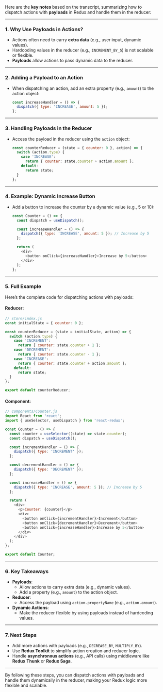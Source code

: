 Here are the **key notes** based on the transcript, summarizing how to dispatch actions with **payloads** in Redux and handle them in the reducer:

---

### **1. Why Use Payloads in Actions?**
- Actions often need to carry **extra data** (e.g., user input, dynamic values).
- Hardcoding values in the reducer (e.g., `INCREMENT_BY_5`) is not scalable or flexible.
- **Payloads** allow actions to pass dynamic data to the reducer.

---

### **2. Adding a Payload to an Action**
- When dispatching an action, add an extra property (e.g., `amount`) to the action object:
  ```javascript
  const increaseHandler = () => {
    dispatch({ type: 'INCREASE', amount: 5 });
  };
  ```

---

### **3. Handling Payloads in the Reducer**
- Access the payload in the reducer using the `action` object:
  ```javascript
  const counterReducer = (state = { counter: 0 }, action) => {
    switch (action.type) {
      case 'INCREASE':
        return { counter: state.counter + action.amount };
      default:
        return state;
    }
  };
  ```

---

### **4. Example: Dynamic Increase Button**
- Add a button to increase the counter by a dynamic value (e.g., 5 or 10):
  ```javascript
  const Counter = () => {
    const dispatch = useDispatch();

    const increaseHandler = () => {
      dispatch({ type: 'INCREASE', amount: 5 }); // Increase by 5
    };

    return (
      <div>
        <button onClick={increaseHandler}>Increase by 5</button>
      </div>
    );
  };
  ```

---

### **5. Full Example**
Here’s the complete code for dispatching actions with payloads:

#### **Reducer**:
```javascript
// store/index.js
const initialState = { counter: 0 };

const counterReducer = (state = initialState, action) => {
  switch (action.type) {
    case 'INCREMENT':
      return { counter: state.counter + 1 };
    case 'DECREMENT':
      return { counter: state.counter - 1 };
    case 'INCREASE':
      return { counter: state.counter + action.amount };
    default:
      return state;
  }
};

export default counterReducer;
```

#### **Component**:
```javascript
// components/Counter.js
import React from 'react';
import { useSelector, useDispatch } from 'react-redux';

const Counter = () => {
  const counter = useSelector((state) => state.counter);
  const dispatch = useDispatch();

  const incrementHandler = () => {
    dispatch({ type: 'INCREMENT' });
  };

  const decrementHandler = () => {
    dispatch({ type: 'DECREMENT' });
  };

  const increaseHandler = () => {
    dispatch({ type: 'INCREASE', amount: 5 }); // Increase by 5
  };

  return (
    <div>
      <p>Counter: {counter}</p>
      <div>
        <button onClick={incrementHandler}>Increment</button>
        <button onClick={decrementHandler}>Decrement</button>
        <button onClick={increaseHandler}>Increase by 5</button>
      </div>
    </div>
  );
};

export default Counter;
```

---

### **6. Key Takeaways**
- **Payloads**:
  - Allow actions to carry extra data (e.g., dynamic values).
  - Add a property (e.g., `amount`) to the action object.
- **Reducer**:
  - Access the payload using `action.propertyName` (e.g., `action.amount`).
- **Dynamic Actions**:
  - Make the reducer flexible by using payloads instead of hardcoding values.

---

### **7. Next Steps**
- Add more actions with payloads (e.g., `DECREASE_BY`, `MULTIPLY_BY`).
- Use **Redux Toolkit** to simplify action creation and reducer logic.
- Handle **asynchronous actions** (e.g., API calls) using middleware like **Redux Thunk** or **Redux Saga**.

---

By following these steps, you can dispatch actions with payloads and handle them dynamically in the reducer, making your Redux logic more flexible and scalable.